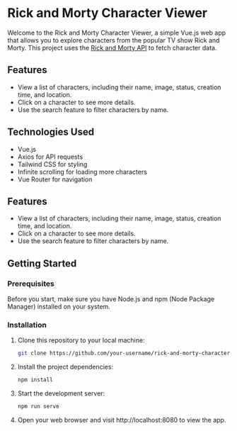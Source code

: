 # Rick and Morty Character Viewer

Welcome to the Rick and Morty Character Viewer, a simple Vue.js web app that allows you to explore characters from the popular TV show Rick and Morty. This project uses the [Rick and Morty API](https://rickandmortyapi.com/) to fetch character data.

## Features

- View a list of characters, including their name, image, status, creation time, and location.
- Click on a character to see more details.
- Use the search feature to filter characters by name.

## Technologies Used

- Vue.js
- Axios for API requests
- Tailwind CSS for styling
- Infinite scrolling for loading more characters
- Vue Router for navigation

## Features

- View a list of characters, including their name, image, status, creation time, and location.
- Click on a character to see more details.
- Use the search feature to filter characters by name.

## Getting Started

### Prerequisites

Before you start, make sure you have Node.js and npm (Node Package Manager) installed on your system.

### Installation

1. Clone this repository to your local machine:

   ```bash
   git clone https://github.com/your-username/rick-and-morty-character-viewer.git
   ```

2. Install the project dependencies:

   ```bash
   npm install
   ```

3. Start the development server:

   ```bash
   npm run serve
   ```
4. Open your web browser and visit http://localhost:8080 to view the app.
